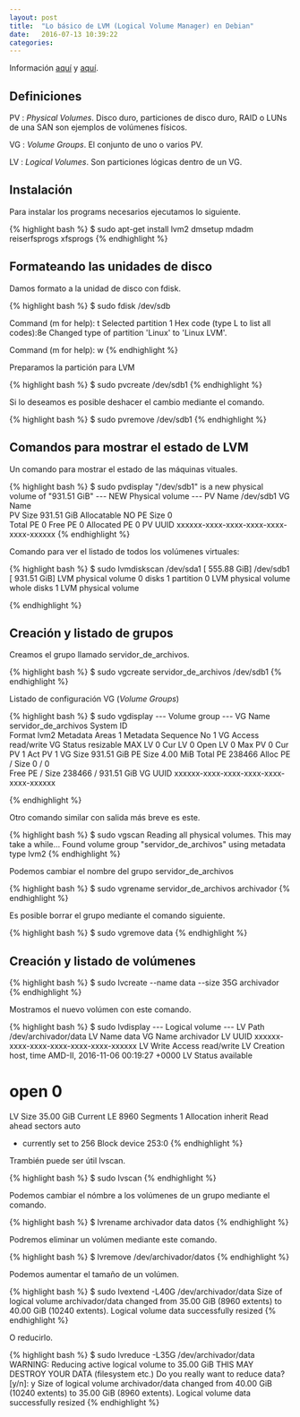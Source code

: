 ```yaml
---
layout: post
title:  "Lo básico de LVM (Logical Volume Manager) en Debian" 
date:   2016-07-13 10:39:22
categories: 
---
```

Información [aquí](https://www.howtoforge.com/linux_lvm_p2) y [aquí](https://wiki.debian.org/LVM#List_of_LVM_commands).

Definiciones
------------

PV : *Physical Volumes*. Disco duro, particiones de disco duro, RAID o LUNs de una SAN son ejemplos de volúmenes físicos.

VG : *Volume Groups*. El conjunto de uno o varios PV.

LV : *Logical Volumes*. Son particiones lógicas dentro de un VG.

Instalación
-----------

Para instalar los programs necesarios ejecutamos lo siguiente.

{% highlight bash %}
$ sudo apt-get install lvm2 dmsetup mdadm reiserfsprogs xfsprogs
{% endhighlight %}

Formateando las unidades de disco
---------------------------------

Damos formato a la unidad de disco con fdisk.

{% highlight bash %}
$ sudo fdisk /dev/sdb

Command (m for help): t
Selected partition 1
Hex code (type L to list all codes):8e
Changed type of partition 'Linux' to 'Linux LVM'.

Command (m for help): w
{% endhighlight %}

Preparamos la partición para LVM

{% highlight bash %}
$ sudo pvcreate /dev/sdb1
{% endhighlight %}

Si lo deseamos es posible deshacer el cambio mediante el comando.

{% highlight bash %}
$ sudo pvremove /dev/sdb1
{% endhighlight %}

Comandos para mostrar el estado de LVM
--------------------------------------

Un comando para mostrar el estado de las máquinas vituales.

{% highlight bash %}
$ sudo pvdisplay 
  "/dev/sdb1" is a new physical volume of "931.51 GiB"
  --- NEW Physical volume ---
  PV Name               /dev/sdb1
  VG Name               
  PV Size               931.51 GiB
  Allocatable           NO
  PE Size               0   
  Total PE              0
  Free PE               0
  Allocated PE          0
  PV UUID               xxxxxx-xxxx-xxxx-xxxx-xxxx-xxxx-xxxxxx
{% endhighlight %}

Comando para ver el listado de todos los volúmenes virtuales:

{% highlight bash %}
$ sudo lvmdiskscan 
  /dev/sda1 [     555.88 GiB] 
  /dev/sdb1 [     931.51 GiB] LVM physical volume
  0 disks
  1 partition
  0 LVM physical volume whole disks
  1 LVM physical volume

{% endhighlight %}

Creación y listado de grupos
----------------------------

Creamos el grupo llamado servidor_de_archivos.


{% highlight bash %}
$ sudo vgcreate servidor_de_archivos /dev/sdb1
{% endhighlight %}

Listado de configuración VG (*Volume Groups*)

{% highlight bash %}
$ sudo vgdisplay 
  --- Volume group ---
  VG Name               servidor_de_archivos
  System ID             
  Format                lvm2
  Metadata Areas        1
  Metadata Sequence No  1
  VG Access             read/write
  VG Status             resizable
  MAX LV                0
  Cur LV                0
  Open LV               0
  Max PV                0
  Cur PV                1
  Act PV                1
  VG Size               931.51 GiB
  PE Size               4.00 MiB
  Total PE              238466
  Alloc PE / Size       0 / 0   
  Free  PE / Size       238466 / 931.51 GiB
  VG UUID               xxxxxx-xxxx-xxxx-xxxx-xxxx-xxxx-xxxxxx

{% endhighlight %}

Otro comando similar con salida más breve es este.

{% highlight bash %}
$ sudo vgscan
  Reading all physical volumes.  This may take a while...
  Found volume group "servidor_de_archivos" using metadata type lvm2
{% endhighlight %}

Podemos cambiar el nombre del grupo servidor_de_archivos

{% highlight bash %}
$ sudo vgrename servidor_de_archivos archivador
{% endhighlight %}

Es posible borrar el grupo mediante el comando siguiente.

{% highlight bash %}
$ sudo vgremove data
{% endhighlight %}

Creación y listado de volúmenes
-------------------------------

{% highlight bash %}
$ sudo lvcreate --name data --size 35G archivador
{% endhighlight %}

Mostramos el nuevo volúmen con este comando.

{% highlight bash %}
$ sudo lvdisplay
  --- Logical volume ---
  LV Path                /dev/archivador/data
  LV Name                data
  VG Name                archivador
  LV UUID                xxxxxx-xxxx-xxxx-xxxx-xxxx-xxxx-xxxxxx
  LV Write Access        read/write
  LV Creation host, time AMD-II, 2016-11-06 00:19:27 +0000
  LV Status              available
  # open                 0
  LV Size                35.00 GiB
  Current LE             8960
  Segments               1
  Allocation             inherit
  Read ahead sectors     auto
  - currently set to     256
  Block device           253:0
{% endhighlight %}

Trambién puede ser útil lvscan.

{% highlight bash %}
$ sudo lvscan
{% endhighlight %}

Podemos cambiar el nómbre a los volúmenes de un grupo mediante el comando.

{% highlight bash %}
$ lvrename archivador data datos
{% endhighlight %}

Podremos eliminar un volúmen mediante este comando.

{% highlight bash %}
$ lvremove /dev/archivador/datos
{% endhighlight %}

Podemos aumentar el tamaño de un volúmen.

{% highlight bash %}
$ sudo lvextend -L40G /dev/archivador/data
  Size of logical volume archivador/data changed from 35.00 GiB (8960 extents) to 40.00 GiB (10240 extents).
  Logical volume data successfully resized
{% endhighlight %}

O reducirlo.

{% highlight bash %}
$ sudo lvreduce -L35G /dev/archivador/data
  WARNING: Reducing active logical volume to 35.00 GiB
  THIS MAY DESTROY YOUR DATA (filesystem etc.)
Do you really want to reduce data? [y/n]: y
  Size of logical volume archivador/data changed from 40.00 GiB (10240 extents) to 35.00 GiB (8960 extents).
  Logical volume data successfully resized
{% endhighlight %}